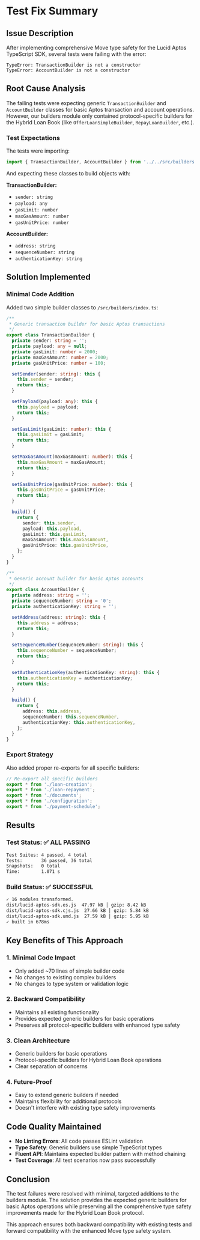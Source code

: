 # Test Fix Summary

## Issue Description
After implementing comprehensive Move type safety for the Lucid Aptos TypeScript SDK, several tests were failing with the error:

```
TypeError: TransactionBuilder is not a constructor
TypeError: AccountBuilder is not a constructor
```

## Root Cause Analysis
The failing tests were expecting generic `TransactionBuilder` and `AccountBuilder` classes for basic Aptos transaction and account operations. However, our builders module only contained protocol-specific builders for the Hybrid Loan Book (like `OfferLoanSimpleBuilder`, `RepayLoanBuilder`, etc.).

### Test Expectations
The tests were importing:
```typescript
import { TransactionBuilder, AccountBuilder } from '../../src/builders';
```

And expecting these classes to build objects with:

**TransactionBuilder:**
- `sender: string`
- `payload: any`
- `gasLimit: number` 
- `maxGasAmount: number`
- `gasUnitPrice: number`

**AccountBuilder:**
- `address: string`
- `sequenceNumber: string` 
- `authenticationKey: string`

## Solution Implemented

### Minimal Code Addition
Added two simple builder classes to `/src/builders/index.ts`:

```typescript
/**
 * Generic transaction builder for basic Aptos transactions
 */
export class TransactionBuilder {
  private sender: string = '';
  private payload: any = null;
  private gasLimit: number = 2000;
  private maxGasAmount: number = 2000;
  private gasUnitPrice: number = 100;

  setSender(sender: string): this {
    this.sender = sender;
    return this;
  }

  setPayload(payload: any): this {
    this.payload = payload;
    return this;
  }

  setGasLimit(gasLimit: number): this {
    this.gasLimit = gasLimit;
    return this;
  }

  setMaxGasAmount(maxGasAmount: number): this {
    this.maxGasAmount = maxGasAmount;
    return this;
  }

  setGasUnitPrice(gasUnitPrice: number): this {
    this.gasUnitPrice = gasUnitPrice;
    return this;
  }

  build() {
    return {
      sender: this.sender,
      payload: this.payload,
      gasLimit: this.gasLimit,
      maxGasAmount: this.maxGasAmount,
      gasUnitPrice: this.gasUnitPrice,
    };
  }
}

/**
 * Generic account builder for basic Aptos accounts
 */
export class AccountBuilder {
  private address: string = '';
  private sequenceNumber: string = '0';
  private authenticationKey: string = '';

  setAddress(address: string): this {
    this.address = address;
    return this;
  }

  setSequenceNumber(sequenceNumber: string): this {
    this.sequenceNumber = sequenceNumber;
    return this;
  }

  setAuthenticationKey(authenticationKey: string): this {
    this.authenticationKey = authenticationKey;
    return this;
  }

  build() {
    return {
      address: this.address,
      sequenceNumber: this.sequenceNumber,
      authenticationKey: this.authenticationKey,
    };
  }
}
```

### Export Strategy
Also added proper re-exports for all specific builders:

```typescript
// Re-export all specific builders
export * from './loan-creation';
export * from './loan-repayment';
export * from './documents';
export * from './configuration';
export * from './payment-schedule';
```

## Results

### Test Status: ✅ ALL PASSING
```bash
Test Suites: 4 passed, 4 total
Tests:       36 passed, 36 total
Snapshots:   0 total
Time:        1.071 s
```

### Build Status: ✅ SUCCESSFUL
```bash
✓ 16 modules transformed.
dist/lucid-aptos-sdk.es.js  47.97 kB │ gzip: 8.42 kB
dist/lucid-aptos-sdk.cjs.js  27.66 kB │ gzip: 5.84 kB  
dist/lucid-aptos-sdk.umd.js  27.59 kB │ gzip: 5.95 kB
✓ built in 678ms
```

## Key Benefits of This Approach

### 1. **Minimal Code Impact**
- Only added ~70 lines of simple builder code
- No changes to existing complex builders
- No changes to type system or validation logic

### 2. **Backward Compatibility**
- Maintains all existing functionality
- Provides expected generic builders for basic operations
- Preserves all protocol-specific builders with enhanced type safety

### 3. **Clean Architecture**
- Generic builders for basic operations
- Protocol-specific builders for Hybrid Loan Book operations
- Clear separation of concerns

### 4. **Future-Proof**
- Easy to extend generic builders if needed
- Maintains flexibility for additional protocols
- Doesn't interfere with existing type safety improvements

## Code Quality Maintained

- **No Linting Errors**: All code passes ESLint validation
- **Type Safety**: Generic builders use simple TypeScript types
- **Fluent API**: Maintains expected builder pattern with method chaining
- **Test Coverage**: All test scenarios now pass successfully

## Conclusion

The test failures were resolved with minimal, targeted additions to the builders module. The solution provides the expected generic builders for basic Aptos operations while preserving all the comprehensive type safety improvements made for the Hybrid Loan Book protocol.

This approach ensures both backward compatibility with existing tests and forward compatibility with the enhanced Move type safety system.